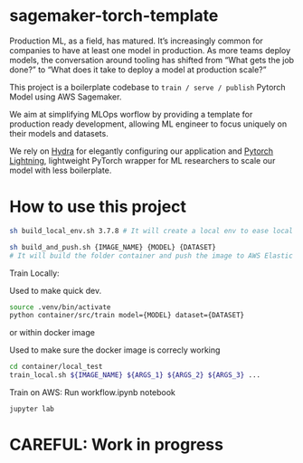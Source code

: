 # sagemaker-torch-template

Production ML, as a field, has matured. It’s increasingly common for companies to have at least one model in production. As more teams deploy models, the conversation around tooling has shifted from “What gets the job done?” to “What does it take to deploy a model at production scale?”

This project is a boilerplate codebase to `train / serve / publish` Pytorch Model using AWS Sagemaker.

We aim at simplifying MLOps worflow by providing a template for production ready development, allowing ML engineer to focus uniquely on their models and datasets. 

We rely on [Hydra](https://hydra.cc) for elegantly configuring our application and [Pytorch Lightning](https://pytorch-lightning.readthedocs.io/en/latest/), lightweight PyTorch wrapper for ML researchers to scale our model with less boilerplate.

# How to use this project

```bash
sh build_local_env.sh 3.7.8 # It will create a local env to ease local dev
```

```bash
sh build_and_push.sh {IMAGE_NAME} {MODEL} {DATASET}
# It will build the folder container and push the image to AWS Elastic Container Registry (ECR)
```

Train Locally:

Used to make quick dev.

```bash
source .venv/bin/activate
python container/src/train model={MODEL} dataset={DATASET}
```

or within docker image

Used to make sure the docker image is correcly working

```bash
cd container/local_test
train_local.sh ${IMAGE_NAME} ${ARGS_1} ${ARGS_2} ${ARGS_3} ...
```

Train on AWS:
Run workflow.ipynb notebook

```
jupyter lab
```

# CAREFUL: Work in progress
